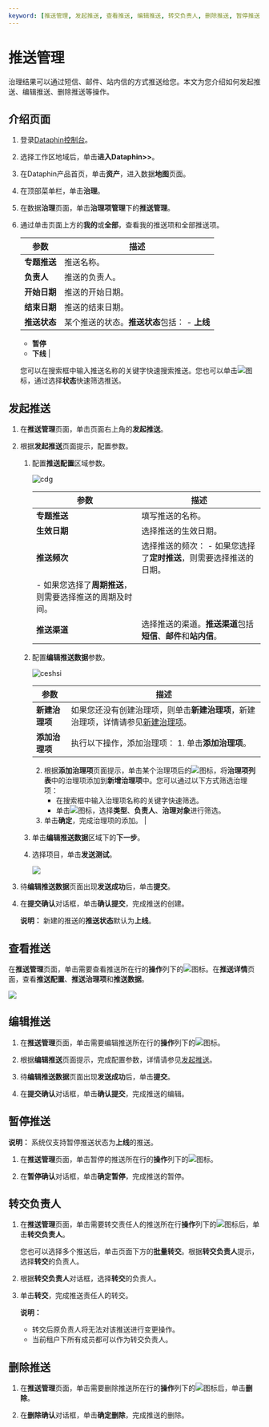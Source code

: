 ```yaml
---
keyword: [推送管理, 发起推送, 查看推送, 编辑推送, 转交负责人, 删除推送, 暂停推送]
---
```


# 推送管理

治理结果可以通过短信、邮件、站内信的方式推送给您。本文为您介绍如何发起推送、编辑推送、删除推送等操作。

## 介绍页面

1.  登录[Dataphin控制台](https://dataphin.console.aliyun.com/workingArea)。

2.  选择工作区地域后，单击**进入Dataphin\>\>**。

3.  在Dataphin产品首页，单击**资产**，进入数据**地图**页面。

4.  在顶部菜单栏，单击**治理**。

5.  在数据**治理**页面，单击**治理项管理**下的**推送管理**。

6.  通过单击页面上方的**我的**或**全部**，查看我的推送项和全部推送项。

    |参数|描述|
    |--|--|
    |**专题推送**|推送名称。|
    |**负责人**|推送的负责人。|
    |**开始日期**|推送的开始日期。|
    |**结束日期**|推送的结束日期。|
    |**推送状态**|某个推送的状态。**推送状态**包括：     -   **上线**
    -   **暂停**
    -   **下线** |

    您可以在搜索框中输入推送名称的关键字快速搜索推送。您也可以单击![](https://static-aliyun-doc.oss-accelerate.aliyuncs.com/assets/img/zh-CN/5029997951/p66969.png)图标，通过选择**状态**快速筛选推送。


## 发起推送

1.  在**推送管理**页面，单击页面右上角的**发起推送**。

2.  根据**发起推送**页面提示，配置参数。

    1.  配置**推送配置**区域参数。

        ![cdg](https://static-aliyun-doc.oss-accelerate.aliyuncs.com/assets/img/zh-CN/2029997951/p103319.png)

        |参数|描述|
        |--|--|
        |**专题推送**|填写推送的名称。|
        |**生效日期**|选择推送的生效日期。|
        |**推送频次**|选择推送的频次：         -   如果您选择了**定时推送**，则需要选择推送的日期。
        -   如果您选择了**周期推送**，则需要选择推送的周期及时间。 |
        |**推送渠道**|选择推送的渠道。**推送渠道**包括**短信**、**邮件**和**站内信**。|

    2.  配置**编辑推送数据**参数。

        ![ceshsi](https://static-aliyun-doc.oss-accelerate.aliyuncs.com/assets/img/zh-CN/3029997951/p103320.png)

        |参数|描述|
        |--|--|
        |**新建治理项**|如果您还没有创建治理项，则单击**新建治理项**，新建治理项，详情请参见[新建治理项](/cn.zh-CN/资产中心/数据治理/治理项管理/治理项管理.md)。|
        |**添加治理项**|执行以下操作，添加治理项：         1.  单击**添加治理项**。
        2.  根据**添加治理项**页面提示，单击某个治理项后的![](https://static-aliyun-doc.oss-accelerate.aliyuncs.com/assets/img/zh-CN/3029997951/p67204.png)图标，将**治理项列表**中的治理项添加到**新增治理项**中。您可以通过以下方式筛选治理项：
            -   在搜索框中输入治理项名称的关键字快速筛选。
            -   单击![](https://static-aliyun-doc.oss-accelerate.aliyuncs.com/assets/img/zh-CN/5029997951/p66969.png)图标，选择**类型**、**负责人**、**治理对象**进行筛选。
        3.  单击**确定**，完成治理项的添加。 |

    3.  单击**编辑推送数据**区域下的**下一步**。

    4.  选择项目，单击**发送测试**。

        ![](https://static-aliyun-doc.oss-accelerate.aliyuncs.com/assets/img/zh-CN/3029997951/p67208.png)

3.  待**编辑推送数据**页面出现**发送成功**后，单击**提交**。

4.  在**提交确认**对话框，单击**确认提交**，完成推送的创建。

    **说明：** 新建的推送的**推送状态**默认为**上线**。


## 查看推送

在**推送管理**页面，单击需要查看推送所在行的**操作**列下的![](https://static-aliyun-doc.oss-accelerate.aliyuncs.com/assets/img/zh-CN/5029997951/p67143.png)图标。在**推送详情**页面，查看**推送配置**、**推送治理项**和**推送数据**。

![](https://static-aliyun-doc.oss-accelerate.aliyuncs.com/assets/img/zh-CN/3029997951/p67213.png)

## 编辑推送

1.  在**推送管理**页面，单击需要编辑推送所在行的**操作**列下的![](https://static-aliyun-doc.oss-accelerate.aliyuncs.com/assets/img/zh-CN/3029997951/p67145.png)图标。

2.  根据**编辑推送**页面提示，完成配置参数，详情请参见[发起推送](#section_eqi_qft_8rv)。

3.  待**编辑推送数据**页面出现**发送成功**后，单击**提交**。

4.  在**提交确认**对话框，单击**确认提交**，完成推送的编辑。


## 暂停推送

**说明：** 系统仅支持暂停推送状态为**上线**的推送。

1.  在**推送管理**页面，单击暂停的推送所在行的**操作**列下的![](https://static-aliyun-doc.oss-accelerate.aliyuncs.com/assets/img/zh-CN/3029997951/p67217.png)图标。

2.  在**暂停确认**对话框，单击**确定暂停**，完成推送的暂停。


## 转交负责人

1.  在**推送管理**页面，单击需要转交责任人的推送所在行**操作**列下的![](https://static-aliyun-doc.oss-accelerate.aliyuncs.com/assets/img/zh-CN/5029997951/p67099.png)图标后，单击**转交负责人**。

    您也可以选择多个推送后，单击页面下方的**批量转交**。根据**转交负责人**提示，选择**转交**的负责人。

2.  根据**转交负责人**对话框，选择**转交**的负责人。

3.  单击**转交**，完成推送责任人的转交。

    **说明：**

    -   转交后原负责人将无法对该推送进行变更操作。
    -   当前租户下所有成员都可以作为转交负责人。

## 删除推送

1.  在**推送管理**页面，单击需要删除推送所在行的**操作**列下的![](https://static-aliyun-doc.oss-accelerate.aliyuncs.com/assets/img/zh-CN/5029997951/p67099.png)图标后，单击**删除**。

2.  在**删除确认**对话框，单击**确定删除**，完成推送的删除。


